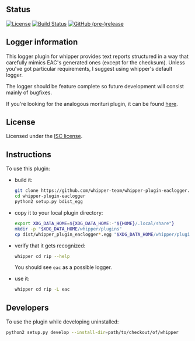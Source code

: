 ## Status

[![License](https://img.shields.io/badge/license-ISC-green.svg)](https://github.com/whipper-team/whipper-plugin-eaclogger/blob/master/LICENSE)
[![Build Status](https://travis-ci.com/whipper-team/whipper-plugin-eaclogger.svg?branch=master)](https://travis-ci.com/whipper-team/whipper-plugin-eaclogger)
[![GitHub (pre-)release](https://img.shields.io/github/release/whipper-team/whipper-plugin-eaclogger/all.svg)](https://github.com/whipper-team/whipper-plugin-eaclogger/releases/latest)

## Logger information

This logger plugin for whipper provides text reports structured in a way that
carefully mimics EAC's generated ones (except for the checksum). Unless you've
got particular requirements, I suggest using whipper's default logger.

The logger should be feature complete so future development will consist
mainly of bugfixes.

If you're looking for the analogous morituri plugin, it can be found
[here](https://github.com/whipper-team/morituri-plugin-eaclogger).

## License

Licensed under the [ISC license](https://github.com/whipper-team/whipper-plugin-eaclogger/blob/master/LICENSE).

## Instructions

To use this plugin:

* build it:

    ```bash
    git clone https://github.com/whipper-team/whipper-plugin-eaclogger.git
    cd whipper-plugin-eaclogger
    python2 setup.py bdist_egg
    ```

* copy it to your local plugin directory:

    ```bash
    export XDG_DATA_HOME=${XDG_DATA_HOME:-"${HOME}/.local/share"}
    mkdir -p "$XDG_DATA_HOME/whipper/plugins"
    cp dist/whipper_plugin_eaclogger*.egg "$XDG_DATA_HOME/whipper/plugins"
    ```

* verify that it gets recognized:

    ```bash
    whipper cd rip --help
    ```

  You should see `eac` as a possible logger.

* use it:

    ```bash
    whipper cd rip -L eac
    ```

## Developers

To use the plugin while developing uninstalled:

```bash
python2 setup.py develop --install-dir=path/to/checkout/of/whipper
```
